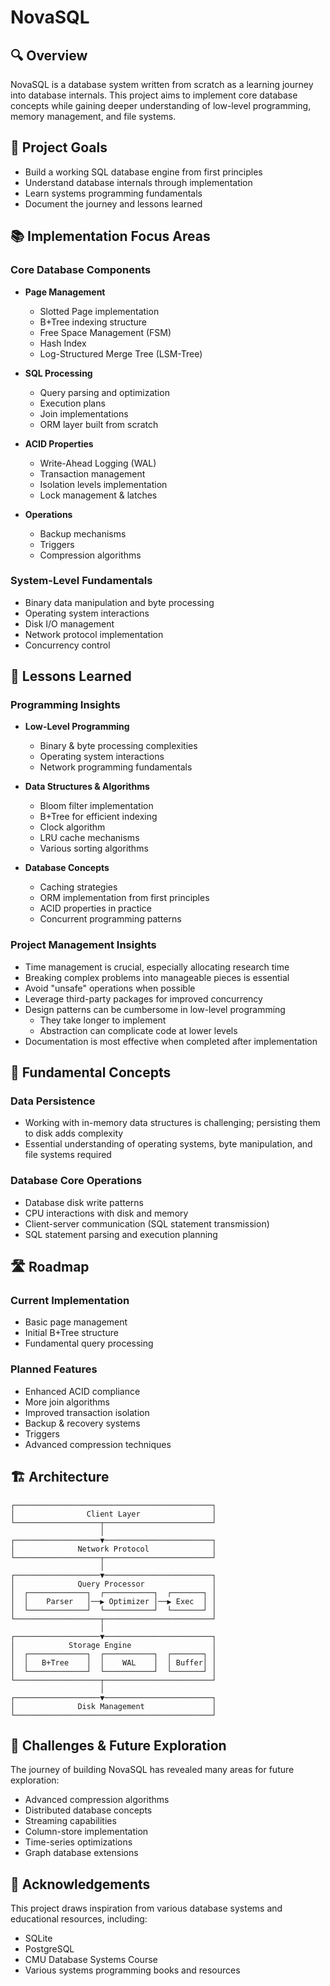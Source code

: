 # NovaSQL

## 🔍 Overview

NovaSQL is a database system written from scratch as a learning journey into database internals. This project aims to implement core database concepts while gaining deeper understanding of low-level programming, memory management, and file systems.

## 🎯 Project Goals

- Build a working SQL database engine from first principles
- Understand database internals through implementation
- Learn systems programming fundamentals
- Document the journey and lessons learned

## 📚 Implementation Focus Areas

### Core Database Components

- **Page Management**
  - Slotted Page implementation
  - B+Tree indexing structure
  - Free Space Management (FSM)
  - Hash Index
  - Log-Structured Merge Tree (LSM-Tree)

- **SQL Processing**
  - Query parsing and optimization
  - Execution plans
  - Join implementations
  - ORM layer built from scratch

- **ACID Properties**
  - Write-Ahead Logging (WAL)
  - Transaction management
  - Isolation levels implementation
  - Lock management & latches

- **Operations**
  - Backup mechanisms
  - Triggers
  - Compression algorithms

### System-Level Fundamentals

- Binary data manipulation and byte processing
- Operating system interactions
- Disk I/O management
- Network protocol implementation
- Concurrency control

## 🧠 Lessons Learned

### Programming Insights

- **Low-Level Programming**
  - Binary & byte processing complexities
  - Operating system interactions
  - Network programming fundamentals

- **Data Structures & Algorithms**
  - Bloom filter implementation
  - B+Tree for efficient indexing
  - Clock algorithm
  - LRU cache mechanisms
  - Various sorting algorithms

- **Database Concepts**
  - Caching strategies
  - ORM implementation from first principles
  - ACID properties in practice
  - Concurrent programming patterns

### Project Management Insights

- Time management is crucial, especially allocating research time
- Breaking complex problems into manageable pieces is essential
- Avoid "unsafe" operations when possible
- Leverage third-party packages for improved concurrency
- Design patterns can be cumbersome in low-level programming
  - They take longer to implement
  - Abstraction can complicate code at lower levels
- Documentation is most effective when completed after implementation

## 🔬 Fundamental Concepts

### Data Persistence
- Working with in-memory data structures is challenging; persisting them to disk adds complexity
- Essential understanding of operating systems, byte manipulation, and file systems required

### Database Core Operations
- Database disk write patterns
- CPU interactions with disk and memory
- Client-server communication (SQL statement transmission)
- SQL statement parsing and execution planning

## 🛣️ Roadmap

### Current Implementation
- Basic page management
- Initial B+Tree structure
- Fundamental query processing

### Planned Features
- Enhanced ACID compliance
- More join algorithms
- Improved transaction isolation
- Backup & recovery systems
- Triggers
- Advanced compression techniques

## 🏗️ Architecture

```
┌────────────────────────────────────────────┐
│                Client Layer                │
└───────────────────┬────────────────────────┘
                    │
┌───────────────────▼────────────────────────┐
│              Network Protocol              │
└───────────────────┬────────────────────────┘
                    │
┌───────────────────▼────────────────────────┐
│              Query Processor               │
│  ┌─────────────┐  ┌───────────┐  ┌───────┐ │
│  │    Parser   │──▶ Optimizer │──▶ Exec  │ │
│  └─────────────┘  └───────────┘  └───────┘ │
└───────────────────┬────────────────────────┘
                    │
┌───────────────────▼────────────────────────┐
│            Storage Engine                  │
│  ┌─────────────┐  ┌───────────┐  ┌───────┐ │
│  │   B+Tree    │  │    WAL    │  │ Buffer│ │
│  └─────────────┘  └───────────┘  └───────┘ │
└───────────────────┬────────────────────────┘
                    │
┌───────────────────▼────────────────────────┐
│              Disk Management               │
└────────────────────────────────────────────┘
```

## 🤔 Challenges & Future Exploration

The journey of building NovaSQL has revealed many areas for future exploration:

- Advanced compression algorithms
- Distributed database concepts
- Streaming capabilities
- Column-store implementation
- Time-series optimizations
- Graph database extensions

## 🙏 Acknowledgements

This project draws inspiration from various database systems and educational resources, including:
- SQLite
- PostgreSQL
- CMU Database Systems Course
- Various systems programming books and resources

